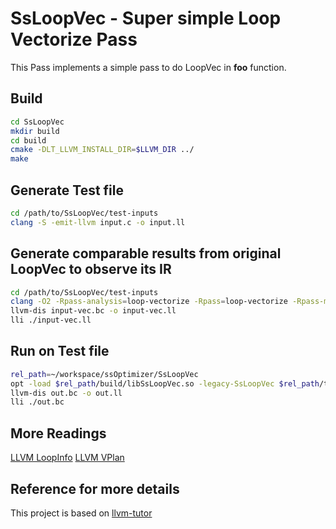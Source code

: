 SsLoopVec - Super simple Loop Vectorize Pass
==============================================
This Pass implements a simple pass to do LoopVec in **foo** function.


Build
---------------
```bash
cd SsLoopVec
mkdir build
cd build
cmake -DLT_LLVM_INSTALL_DIR=$LLVM_DIR ../
make
```

Generate Test file
--------------------
```bash
cd /path/to/SsLoopVec/test-inputs
clang -S -emit-llvm input.c -o input.ll
```

Generate comparable results from original LoopVec to observe its IR
-----------------------------------------------------------------------
```bash
cd /path/to/SsLoopVec/test-inputs
clang -O2 -Rpass-analysis=loop-vectorize -Rpass=loop-vectorize -Rpass-missed=loop-vectorize -emit-llvm -S input.c -o input-vec.ll
llvm-dis input-vec.bc -o input-vec.ll
lli ./input-vec.ll
```

Run on Test file
--------------
```bash
rel_path=~/workspace/ssOptimizer/SsLoopVec
opt -load $rel_path/build/libSsLoopVec.so -legacy-SsLoopVec $rel_path/test-inputs/input-O0.ll -o out.bc -debug
llvm-dis out.bc -o out.ll
lli ./out.bc
```

More Readings
-------------------
[LLVM LoopInfo](https://llvm.org/doxygen/classllvm_1_1LoopInfo.html)
[LLVM VPlan](https://llvm.org/docs/Proposals/VectorizationPlan.html)

Reference for more details
------------------------------
This project is based on [llvm-tutor](https://github.com/banach-space/llvm-tutor/blob/master/README.md)
